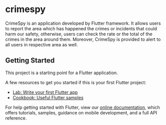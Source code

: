 # crimespy

CrimeSpy is an application developed by Flutter framework. It allows users to report the area which has happened the crimes or incidents that could harm our safety, otherwise, users can check the rate or the total of the crimes in the area around them. Moreover, CrimeSpy is provided to alert to all users in respective area as well.

## Getting Started

This project is a starting point for a Flutter application.

A few resources to get you started if this is your first Flutter project:

- [Lab: Write your first Flutter app](https://flutter.dev/docs/get-started/codelab)
- [Cookbook: Useful Flutter samples](https://flutter.dev/docs/cookbook)

For help getting started with Flutter, view our
[online documentation](https://flutter.dev/docs), which offers tutorials,
samples, guidance on mobile development, and a full API reference.
